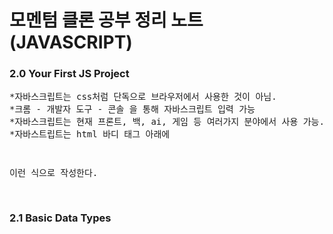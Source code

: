 # 모멘텀 클론 공부 정리 노트 (JAVASCRIPT)

### 2.0 Your First JS Project

<pre>
*자바스크립트는 css처럼 단독으로 브라우저에서 사용한 것이 아님.
*크롬 - 개발자 도구 - 콘솔 을 통해 자바스크립트 입력 가능
*자바스크립트는 현재 프론트, 백, ai, 게임 등 여러가지 분야에서 사용 가능.   
*자바스트립트는 html 바디 태그 아래에<code>
<script src=""></script>

</code>이런 식으로 작성한다.

</pre>

### 2.1 Basic Data Types

<pre>
</pre>
